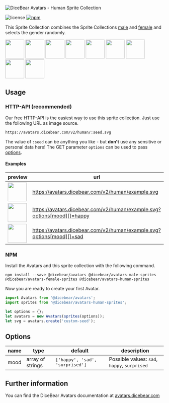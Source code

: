 ![DiceBear Avatars - Human Sprite Collection](https://raw.githubusercontent.com/DiceBear/avatars/master/packages/avatars-human-sprites/banner.svg?sanitize=true)

![license](https://img.shields.io/npm/l/@dicebear/avatars-human-sprites.svg?style=flat-square)
[![npm](https://img.shields.io/npm/v/@dicebear/avatars-human-sprites.svg?style=flat-square)](https://www.npmjs.com/package/@dicebear/avatars-human-sprites)

This Sprite Collection combines the Sprite Collections [male](https://www.npmjs.com/package/@dicebear/avatars-male-sprites) and [female](https://www.npmjs.com/package/@dicebear/avatars-female-sprites) and selects the gender randomly.

<p>
    <img src="https://avatars.dicebear.com/v2/human/1.svg" width="60" />
    <img src="https://avatars.dicebear.com/v2/human/2.svg" width="60" />
    <img src="https://avatars.dicebear.com/v2/human/3.svg" width="60" />
    <img src="https://avatars.dicebear.com/v2/human/4.svg" width="60" />
    <img src="https://avatars.dicebear.com/v2/human/5.svg" width="60" />
    <img src="https://avatars.dicebear.com/v2/human/6.svg" width="60" />
    <img src="https://avatars.dicebear.com/v2/human/7.svg" width="60" />
    <img src="https://avatars.dicebear.com/v2/human/8.svg" width="60" />
    <img src="https://avatars.dicebear.com/v2/human/9.svg" width="60" />
</p>

## Usage

### HTTP-API (recommended)

Our free HTTP-API is the easiest way to use this sprite collection. Just use the following URL as image source.

    https://avatars.dicebear.com/v2/human/:seed.svg

The value of `:seed` can be anything you like - but **don't** use any sensitive or personal data here! The GET parameter
`options` can be used to pass [options](#options).

#### Examples

| preview                                                                                          | url                                                                     |
| ------------------------------------------------------------------------------------------------ | ----------------------------------------------------------------------- |
| <img src="https://avatars.dicebear.com/v2/human/example.svg" width="60" />                       | https://avatars.dicebear.com/v2/human/example.svg                       |
| <img src="https://avatars.dicebear.com/v2/human/example.svg?options[mood][]=happy" width="60" /> | https://avatars.dicebear.com/v2/human/example.svg?options[mood][]=happy |
| <img src="https://avatars.dicebear.com/v2/human/example.svg?options[mood][]=sad" width="60" />   | https://avatars.dicebear.com/v2/human/example.svg?options[mood][]=sad   |

### NPM

Install the Avatars and this sprite collection with the following command.

    npm install --save @dicebear/avatars @dicebear/avatars-male-sprites @dicebear/avatars-female-sprites @dicebear/avatars-human-sprites

Now you are ready to create your first Avatar.

```js
import Avatars from '@dicebear/avatars';
import sprites from '@dicebear/avatars-human-sprites';

let options = {};
let avatars = new Avatars(sprites(options));
let svg = avatars.create('custom-seed');
```

## Options

| name | type             | default                         | description                                  |
| ---- | ---------------- | ------------------------------- | -------------------------------------------- |
| mood | array of strings | `['happy', 'sad', 'surprised']` | Possible values: `sad`, `happy`, `surprised` |

## Further information

You can find the DiceBear Avatars documentation at [avatars.dicebear.com](https://avatars.dicebear.com)
